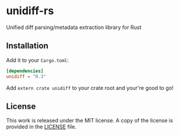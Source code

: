 # unidiff-rs

Unified diff parsing/metadata extraction library for Rust

## Installation

Add it to your ``Cargo.toml``:

```toml
[dependencies]
unidiff = "0.3"
```

Add ``extern crate unidiff`` to your crate root and your're good to go!

## License

This work is released under the MIT license. A copy of the license is provided in the [LICENSE](./LICENSE) file.
